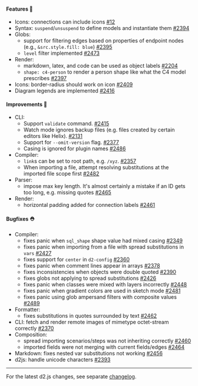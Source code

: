#### Features 🚀

- Icons: connections can include icons [#12](https://github.com/terrastruct/d2/issues/12)
- Syntax: `suspend`/`unsuspend` to define models and instantiate them [#2394](https://github.com/terrastruct/d2/pull/2394)
- Globs:
  - support for filtering edges based on properties of endpoint nodes (e.g., `&src.style.fill: blue`) [#2395](https://github.com/terrastruct/d2/pull/2395)
  - `level` filter implemented [#2473](https://github.com/terrastruct/d2/pull/2473)
- Render:
  - markdown, latex, and code can be used as object labels [#2204](https://github.com/terrastruct/d2/pull/2204)
  - `shape: c4-person` to render a person shape like what the C4 model prescribes [#2397](https://github.com/terrastruct/d2/pull/2397)
- Icons: border-radius should work on icon [#2409](https://github.com/terrastruct/d2/issues/2409)
- Diagram legends are implemented [#2416](https://github.com/terrastruct/d2/pull/2416)

#### Improvements 🧹

- CLI:
    - Support `validate` command. [#2415](https://github.com/terrastruct/d2/pull/2415)
    - Watch mode ignores backup files (e.g. files created by certain editors like Helix). [#2131](https://github.com/terrastruct/d2/issues/2131)
    - Support for `--omit-version` flag. [#2377](https://github.com/terrastruct/d2/issues/2377)
    - Casing is ignored for plugin names [#2486](https://github.com/terrastruct/d2/pull/2486)
- Compiler:
    - `link`s can be set to root path, e.g. `/xyz`. [#2357](https://github.com/terrastruct/d2/issues/2357)
    - When importing a file, attempt resolving substitutions at the imported file scope first [#2482](https://github.com/terrastruct/d2/pull/2482)
- Parser:
    - impose max key length. It's almost certainly a mistake if an ID gets too long, e.g. missing quotes [#2465](https://github.com/terrastruct/d2/pull/2465)
- Render:
    - horizontal padding added for connection labels [#2461](https://github.com/terrastruct/d2/pull/2461)

#### Bugfixes ⛑️

- Compiler:
  - fixes panic when `sql_shape` shape value had mixed casing [#2349](https://github.com/terrastruct/d2/pull/2349)
  - fixes panic when importing from a file with spread substitutions in `vars` [#2427](https://github.com/terrastruct/d2/pull/2427)
  - fixes support for `center` in `d2-config` [#2360](https://github.com/terrastruct/d2/pull/2360)
  - fixes panic when comment lines appear in arrays [#2378](https://github.com/terrastruct/d2/pull/2378)
  - fixes inconsistencies when objects were double quoted [#2390](https://github.com/terrastruct/d2/pull/2390)
  - fixes globs not applying to spread substitutions [#2426](https://github.com/terrastruct/d2/issues/2426)
  - fixes panic when classes were mixed with layers incorrectly [#2448](https://github.com/terrastruct/d2/pull/2448)
  - fixes panic when gradient colors are used in sketch mode [#2481](https://github.com/terrastruct/d2/pull/2487)
  - fixes panic using glob ampersand filters with composite values [#2489](https://github.com/terrastruct/d2/pull/2489)
- Formatter:
  - fixes substitutions in quotes surrounded by text [#2462](https://github.com/terrastruct/d2/pull/2462)
- CLI: fetch and render remote images of mimetype octet-stream correctly [#2370](https://github.com/terrastruct/d2/pull/2370)
- Composition:
    - spread importing scenarios/steps was not inheriting correctly [#2460](https://github.com/terrastruct/d2/pull/2460)
    - imported fields were not merging with current fields/edges [#2464](https://github.com/terrastruct/d2/pull/2464)
- Markdown: fixes nested var substitutions not working [#2456](https://github.com/terrastruct/d2/pull/2456)
- d2js: handle unicode characters [#2393](https://github.com/terrastruct/d2/pull/2393)

---

For the latest d2.js changes, see separate [changelog](https://github.com/terrastruct/d2/blob/master/d2js/js/CHANGELOG.md).
